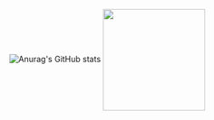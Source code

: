 ![Anurag's GitHub stats](https://github-readme-stats.vercel.app/api?username=k-3730&show_icons=true&theme=dark) 
<a href="https://github.com/imysh578"><img align="center" style="height:180px" src="https://github-readme-stats.vercel.app/api/top-langs/?username=k-3730&layout=compact&theme=dark&hide_border=true" /></a>
